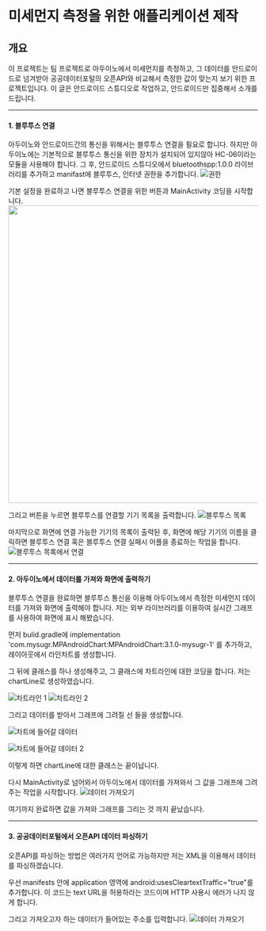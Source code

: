 미세먼지 측정을 위한 애플리케이션 제작
=================================

개요
---------------
이 프로젝트는 팀 프로젝트로 아두이노에서 미세먼지를 측정하고, 그 데이터를 안드로이드로 넘겨받아 공공데이터포털의 오픈API와 비교해서
측정한 값이 맞는지 보기 위한 프로젝트입니다. 
이 글은 안드로이드 스튜디오로 작업하고, 안드로이드만 집중해서 소개를 드립니다.

------------------------------------------

#### 1. 블루투스 연결
아두이노와 안드로이드간의 통신을 위해서는 블루투스 연결을 필요로 합니다.
하지만 아두이노에는 기본적으로 블루투스 통신을 위한 장치가 설치되어 있지않아 HC-06이라는 모듈을 사용해야 합니다.
그 후, 안드로이드 스튜디오에서 bluetoothspp:1.0.0 라이브러리를 추가하고 manifast에 블루투스, 인터넷 권한을 추가합니다.
![권한](https://user-images.githubusercontent.com/78009291/105829019-2d8a2d80-6007-11eb-8770-6e274ba936a5.PNG)

기본 설정을 완료하고 나면 블루투스 연결을 위한 버튼과 MainActivity 코딩을 시작합니다.
<img src="https://user-images.githubusercontent.com/78009291/105829787-26afea80-6008-11eb-9876-52a3859d0cf0.PNG" width="600" height="600">

그리고 버튼을 누르면 블루투스를 연결할 기기 목록을 출력합니다.
![블루투스 목록](https://user-images.githubusercontent.com/78009291/105830816-4abffb80-6009-11eb-810d-25def6a621e2.PNG)

마지막으로 화면에 연결 가능한 기기의 목록이 출력된 후, 화면에 해당 기기의 이름을 클릭하면 
블루투스 연결 혹은 블루투스 연결 실패시 어플을 종료하는 작업을 합니다.
![블루투스 목록에서 연결](https://user-images.githubusercontent.com/78009291/105831095-a68a8480-6009-11eb-8984-9c5f9a089327.PNG)

---
#### 2. 아두이노에서 데이터를 가져와 화면에 출력하기

블루투스 연결을 완료하면 블루투스 통신을 이용해 아두이노에서 측정한 미세먼지 데이터를 가져와 화면에 출력해야 합니다.
저는 외부 라이브러리를 이용하여 실시간 그래프를 사용하여 화면에 표시 해봤습니다.

먼저 bulid.gradle에 
implementation 'com.mysugr.MPAndroidChart:MPAndroidChart:3.1.0-mysugr-1' 를 추가하고, 레이아웃에서 라인차트를 생성합니다.

그 뒤에 클래스를 하나 생성해주고, 그 클래스에 차트라인에 대한 코딩을 합니다. 저는 chartLine로 생성하였습니다.

![차트라인 1](https://user-images.githubusercontent.com/78009291/105833803-0e8e9a00-600d-11eb-9305-5a2f594b5334.PNG)
![차트라인 2](https://user-images.githubusercontent.com/78009291/105833805-0f273080-600d-11eb-9359-205eda037185.PNG)

그리고 데이터를 받아서 그래프에 그려질 선 들을 생성합니다.

![차트에 들어갈 데이터](https://user-images.githubusercontent.com/78009291/105833808-0fbfc700-600d-11eb-9690-f7db8e9ba8ac.PNG)

![차트에 들어갈 데이터 2](https://user-images.githubusercontent.com/78009291/105833806-0f273080-600d-11eb-99d8-0dbd5e7583f7.PNG)

이렇게 하면 chartLine에 대한 클래스는 끝이납니다.

다시 MainActivity로 넘어와서 아두이노에서 데이터를 가져와서 그 값을 그래프에 그려주는 작업을 시작합니다.
![데이터 가져오기](https://user-images.githubusercontent.com/78009291/105834959-83ae9f00-600e-11eb-8107-3cb78141a3d9.PNG)

여기까지 완료하면 값을 가져와 그래프를 그리는 것 까지 끝났습니다.

-----
#### 3. 공공데이터포털에서 오픈API 데이터 파싱하기
오픈API를 파싱하는 방법은 여러가지 언어로 가능하지만 저는 XML을 이용해서 데이터를 파싱하겠습니다.

우선 manifests 안에 application 영역에 android:usesCleartextTraffic="true"를 추가합니다.
이 코드는 text URL을 허용하라는 코드이며 HTTP 사용시 에러가 나지 않게 합니다.

그리고 가져오고자 하는 데이터가 들어있는 주소를 입력합니다.
![데이터 가져오기](https://user-images.githubusercontent.com/78009291/105836948-4e578080-6011-11eb-875a-a3e3e19d8d9d.PNG)


